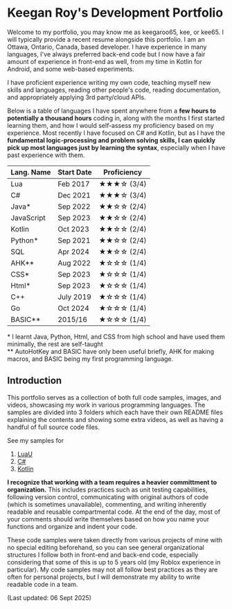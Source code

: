 # Keegan Roy's Development Portfolio
Welcome to my portfolio, you may know me as keegaroo65, kee, or kee65. I will typically provide a recent resume alongside this portfolio.
I am an Ottawa, Ontario, Canada, based developer. I have experience in many languages, I've always preferred back-end code but I now have a fair amount of experience in front-end as well, from my time in Kotlin for Android, and some web-based experiments.

I have proficient experience writing my own code, teaching myself new skills and languages, reading other people's code, reading documentation, and appropriately applying 3rd party/cloud APIs.

Below is a table of languages I have spent anywhere from a <b>few hours to potentially a thousand hours</b> coding in, along with the months I first started learning them, and how I would self-assess my proficiency based on my experience. Most recently I have focused on C# and Kotlin, but as I have the <b>fundamental logic-processing and problem solving skills, I can quickly pick up most languages just by learning the syntax</b>, especially when I have past experience with them.

| Lang. Name | Start Date | Proficiency |
| --- | --- | --- |
| Lua | Feb 2017 | ★★★☆ (3/4) |
| C# | Dec 2021 | ★★★☆ (3/4) |
| Java* | Sep 2022 | ★★☆☆ (2/4) |
| JavaScript | Sep 2023 | ★★☆☆ (2/4) |
| Kotlin | Oct 2023 | ★★☆☆ (2/4) |
| Python* | Sep 2021 | ★★☆☆ (2/4) |
| SQL | Apr 2024 | ★★☆☆ (2/4) |
| AHK** | Aug 2022 | ★☆☆☆ (1/4) |
| CSS* | Sep 2023 | ★☆☆☆ (1/4) |
| Html* | Sep 2023 | ★☆☆☆ (1/4) |
| C++ | July 2019 | ★☆☆☆ (1/4) |
| Go | Oct 2024 | ★☆☆☆ (1/4) |
| BASIC** | 2015/16 | ★☆☆☆ (1/4) |

\* I learnt Java, Python, Html, and CSS from high school and have used them minimally, the rest are self-taught
<br>** AutoHotKey and BASIC have only been useful briefly, AHK for making macros, and BASIC being my first programming language.

## Introduction
This portfolio serves as a collection of both full code samples, images, and videos, showcasing my work in various programming languages. The samples are divided into 3 folders which each have their own README files explaining the contents and showing some extra videos, as well as having a handful of full source code files.

See my samples for
1. [LuaU](/LuaSamples)
2. [C#](/CsSamples)
3. [Kotlin](/KotlinSamples)

<b>I recognize that working with a team requires a heavier committment to organization.</b> This includes practices such as unit testing capabilities, following version control, communicating with original authors of code (which is sometimes unavailable), commenting, and writing inherently readable and reusable compartmental code. At the end of the day, most of your comments should write themselves based on how you name your functions and organize and indent your code.

These code samples were taken directly from various projects of mine with no special editing beforehand, so you can see general organizational structures I follow both in front-end and back-end code, especially considering that some of this is up to 5 years old (my Roblox experience in particular). My code samples may not all follow best practices as they are often for personal projects, but I will demonstrate my ability to write readable code in a team.

(Last updated: 06 Sept 2025)